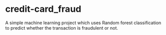 # credit-card_fraud
A simple machine learning project which uses Random forest classification to predict whether the transaction is fraudulent or not.
